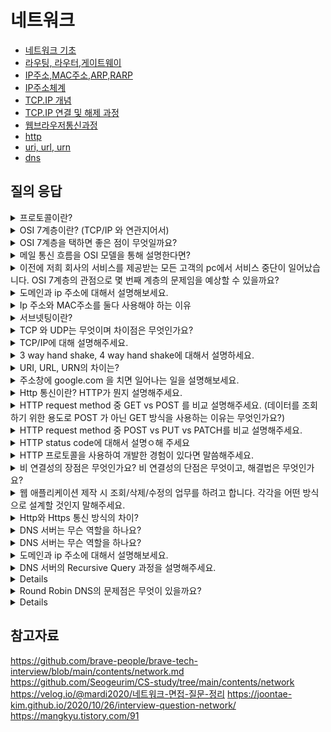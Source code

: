 # 네트워크
- [네트워크 기초](https://github.com/hoeun0723/TIL/blob/main/network/%EB%84%A4%ED%8A%B8%EC%9B%8C%ED%81%AC%20%EA%B8%B0%EC%B4%88/README.md)
- [라우팅, 라우터,게이트웨이](https://github.com/hoeun0723/TIL/blob/main/network/%EB%9D%BC%EC%9A%B0%ED%8C%85%2C%20%EB%9D%BC%EC%9A%B0%ED%84%B0%2C%20%EA%B2%8C%EC%9D%B4%ED%8A%B8%EC%9B%A8%EC%9D%B4/README.md)
- [IP주소,MAC주소,ARP,RARP](https://github.com/hoeun0723/TIL/tree/main/network/IP%EC%A3%BC%EC%86%8C%2CMAC%EC%A3%BC%EC%86%8C%2CARP%2CRARP)
- [IP주소체계](https://github.com/hoeun0723/TIL/blob/main/network/IP%EC%A3%BC%EC%86%8C%EC%B2%B4%EA%B3%84/README.md)
- [TCP.IP 개념](https://github.com/hoeun0723/TIL/tree/main/network/TCP.IP%20%EA%B0%9C%EB%85%90)
- [TCP.IP 연결 및 해제 과정](https://github.com/hoeun0723/TIL/tree/main/network/TCP.IP%EC%97%B0%EA%B2%B0%20%EB%B0%8F%20%ED%95%B4%EC%A0%9C%20%EA%B3%BC%EC%A0%95)
- [웹브라우저통신과정](https://github.com/hoeun0723/TIL/tree/main/network/%EC%9B%B9%EB%B8%8C%EB%9D%BC%EC%9A%B0%EC%A0%80%ED%86%B5%EC%8B%A0%EA%B3%BC%EC%A0%95)
- [http](https://github.com/hoeun0723/TIL/tree/main/network/http)
- [uri, url, urn](https://github.com/hoeun0723/TIL/tree/main/network/uri%2C%20url%2C%20urn)
- [dns](https://github.com/hoeun0723/TIL/tree/main/network/dns)

## 질의 응답
<details>
  <summary>프로토콜이란?</summary>
    <div markdown="1">
      데이터를 전송하는 과정 중에 상호간에 정해둔 규칙을 의미한다. 종류로는 http/smtp 등이 있고 각 프로토콜에 따라서 데이터 전송 방식이나 속도등이 제한된다. 네트워크를 통해 데이터를 주고받기 위해서는 데이터를 작은 조각으로 잘라서 보낸 뒤 네트워크 간 약속한 규칙에 따라 전송해야 한다. 여기서 송신자와 수신자 간에 데이터를 전달하고 전달받는 절차나 데이터 양식 따위를 프로토콜 이라고 한다.
      - 애플리케이션 계층 / 상위 계층 - 5 ~ 7 계층
      - 데이터 플로 계층 / 하위 계층 - 1 ~ 4 계층
    현재 애플리케이션 레벨의 프로토콜은 비트 기반이 아니라 문자 기반의 프로토콜이 많이 사용되고 있다. (http,smtp)
    </div>
</details>

<details>
  <summary>OSI 7계층이란? (TCP/IP 와 연관지어서)</summary>
    <div markdown="1">
      OSI 모델은 표준 프로토콜을 사용하여 다양한 통신 시스템이 통신할 수 있도록 하는 개념 모델이다. OSI 7계층 네트워크 프로토콜이 통신하는 구조를 7개의 계층으로 분리하여 각 계층간 상호작동 하는 방식을 정해 놓은 것이다.
      물리,데이터,네트워크,전송,세션,표현,응용 계층 이렇게 7개의 계층으로 나뉘어져 있는 단계를 의미한다. 현재는 OSI 7계층을 완전히 따르지는 않고, 인터넷 프로토콜 스택(Internet Protocol Stack)은 대부분 TCP/IP를 따른다. TCP/IP 4계층에는 1계층에서 네트워크 접근 계층(이더넷), 2계층에 인터넷 계층(IP), 3계층에 전송 계층(TCP,UDP, QUIC), 4계층에 응용계층(HTTP)가 있다.
    </div>
</details>

<details>
  <summary>OSI 7계층을 택하면 좋은 점이 무엇일까요?</summary>
  <div markdown="1">
    OSI 7계층은 이상적인 모델이기 떄문에 표준화된 구격이나 , 오류가 났을때 이를 탐별하기에 쉽다. 현재에는 다양한 이유 때문에 해당 모델을 엄격하게 따르지 않긴 하다.
    - 표준과 학습 도구 : 표준화를 통해 이질적인 포트 문제나 프로토콜 등으로 인한 문제를 해결하여 비용을 절감
    - 모듈화(계층화) : 계층별의 기능과 통신 과정을 단계별로 나누어서 쉽게 알 수 있고, 특정한 곳에 이상이 생기면 그 단계만 수정할 수 있다.
  </div>
</details>

<details>
  <summary>메일 통신 흐름을 OSI 모델을 통해 설명한다면?</summary>
  <div markdown="1">
    [OSI 모델 계층 설명 페이지를 참고](https://github.com/hoeun0723/TIL/tree/main/network/OSI%20%EB%AA%A8%EB%8D%B8)
  </div>
</details>

<details>
  <summary>이전에 저희 회사의 서비스를 제공받는 모든 고객의 pc에서 서비스 중단이 일어났습니다. OSI 7계층의 관점으로 몇 번째 계층의 문제임을 예상할 수 있을까요?</summary>
  <div markdown="1">
    1계층 혹은 3계층에서 일어난 것이라고 생각할수 있다.
    1계층은 물리적 장비(케이블, 스윛, 라우터,네트워크 카드, Wi-Fi 등)의 문제를 다루는데, 모든 고객이 동시에 서비스 중단을 겪었다면 ISP 가 광케이블 절단을 했고나 네트워크 장비 장애, 라우터 고장 등의 문제가 있을 가능성이 크다. 특히 광케이블 단선, 데이터 선터의 물리적 문제(정전, 장비 고장), 네트워크 스위치/라우터 장애가 발생하면, 전체 사용자가 영향을 받기 때문입니다. 그리고 3계층은 IP 주소 할당, 라우팅, 네트워크 경로 설정과 관련된 계층인데, 모든 고객에게 서비스가 중단되었다면 라우팅 문제, IP 충돌, BGP 설정 오류, 네트워크 방화벽 정책 문제 등이 의심된다. 특히 BGP오류나 ISP 의 라우팅 문제로 인해 특정 네트워크 구간이 단절되면 사용자는 PC 인터넷 연결이 유지되더라도 특정 서비스에 접근할 수 없게 된다.
 다른 계층이 아닌 이유는 
 1. 2계층은 데이터 링크 계층인데 개별 네트워크 장비 간의 통신 (ex. MAC 주소 기반) 문제를 다루므로 보통 특정 네트워크 장비에서만 문제가 발생한다. 모든 고객이 동시에 문제가 발생하는 경우에는 2계층일 가능성이 낮다.
 2. 4계층은 TCP/UDP 오류일건데 이 경우에는 특정 웹사이트에서만 문제가 발생해야 한다. 
 3. 5~7계층은 특정 웹사이트나 애플리케이션에서만 문제가 발생해야 한다. 하지만 모든 고객이 장애를 겪었다면 해당 계층 문제가 아닌 것이다. 예를 달어 DNS 서버 문제라면 특정 도메인 연결에서만 문제가 생기겠지만, 전체 네트워크 장애와 같은 광범위한 이슈는 발생하지 않는다.
  </div>
</details>

<details>
  <summary>도메인과 ip 주소에 대해서 설명해보세요.</summary>
  <div markdown="1">
    ip주소는 네트워크 통신을 할때 필요하다 현재는 ipv4로 사용하다가 부족한 문제가 생겨서 ipv6 가 생겨난 상황이고, 서브넷 마스크를 통해 네트워크 ID 와 호스트 ID 를 구분하고 있다. (이전에는 클래스로 구분했다.)
    ip 주소는 숫자로 되어 있기에 식별하기 어려워서 도메인 네임 즉, 기억하기 쉬운 google.com naver.com 이런 식의 이름으로 전환하여 사용되어 지고 있다.
  </div>
</details>

<details>
  <summary>Ip 주소와 MAC주소를 둘다 사용해야 하는 이유</summary>
  <div markdown="1">
    IP주소는 3계층인 네트워크 계층에서 MAC 주소는 2계층에서 사용되어 진다. 각 계층간의 간섭은 없기 때문에 각각의 주소가 필요하다. IP 주소는 택배를 보낼 때 사용하는 계층형 주소 원리와 유사한 느낌이라면, MAC 주소는 하드웨어의 고유한 식별 번호이기에 해당 고유한 하드웨어를 식별하려면 해당 주소가 필요하다. 유동 IP의 특징으로 인해 IP 자체가 변동 될 수 있기 때문이다.
  </div>
</details>

<details>
  <summary>서브넷팅이란?</summary>
  <div markdown="1">
    네트워크를 분할하는 것을 서브넷팅이라고 하고 분할된 네트워크를 서브넷이라고 한다. 서브네싱은 자원을 효율적으로 분배하기 위해 네트워크 영역과 호스트 영역을 쪼개는 작업으로 IP 주소를 효율적으로 나누어 사용하기 위한 방법으로 네트워크 성능을 보장하고 IP 할당 범위를 더 작은 단위로 나눌 수 있게 된다.

서브넷팅 하면 네트워크 ID, 서브넷ID 호스트 ID로 나뉘어 지게 되고 IP 주소를 서브넷팅하게 되면 어디까지나 네트워크 ID이고 호스트 ID인지 알기 위해 서브넷 마스크를 사용한다.
  </div>
</details>

<details>
  <summary>TCP 와 UDP는 무엇이며 차이점은 무엇인가요?</summary>
    <div markdown="1">
     많이 알려진 내용이 있는데 TCP는 신뢰성이 높고 느리다. UDP 는 신뢰성이 낮고 빠르다. 라는 마링 있다. 하지만 이 말에 대해서 조금 더 자세히 설명하자면, TCP 는 여러가지 규약을 가지고 있고, UDP는 한가지 규약을 가지고 있다. 이에 대한 증거는 헤더를 보면 알 수 있는데, TCP는 다양하고 여러가지의 규칙들을 가지고 있는데, UDP 그에비해 간단한 규칙을 가지고 있다. 그렇기에 커스텀이 더 쉬운건 UDP 이고 HTTP/3 에서는 UDP를 커스텀하여 사용하기도 했다. 하지만 최근에는 TCP에 추가적인 기능을 사용할 수 있는 것이 많이 나왔기에 TCP 를 많이 사용하곤 한다.
      TCP의 특징
      - 연결형 서비스로 가상 회선 방식을 제공
      - 데이터의 전송 순서 보장
      - 신뢰성 있는 데이터 전송
      - UDP보다 전송속도가 느림
      - 연결을 설정(3-way handshaking)과 해제(4-way handshaking)
    UDP의 특징
      - 비연결형 서비스로 데이터그램 방식을 제공
      - 비신뢰성
      - 데이터의 경계를 구분
      - 패킷 오버해드가 적어 네트워크 부하감소
      - 혼잡 제어를 하지 않기 때문에 TCP보다 빠름
      - TCP 의 handshaking 같은 연결 설정이 없음
    </div>
</details>

<details>
  <summary>TCP/IP에 대해 설명해주세요.</summary>
    <div markdown="1">
      TCP/IP 는 애플리케이션, 전송, 인터넷, 링크 계층으로 이루어져 있다. OSI 참조 모델은 말그대로 참고 모델일 뿐 실제 사용되는 인터넷 프로토콜은 OSI 참조 모델 7계층 구조를 완전히 따르지는 않는다. 인터넷 프로토콜 스택 (Internet Protocol Stack)은 현재 대부분 TCP/IP를 따른다.
      - TCP/IP 는 인터넷 프로토콜 중 가장 중요한 역할을 하는 TCP와 IP 의 합성어로 데이터의 흐름 관리, 정확성 확인, 패킷의 목적지 모장을 담당한다.
        - TCP: 데이터의 정확성 확인
        - IP: 패킷을 목적지까지 전송
      송신자가 수진자에게 데이터를 보낼 때 데이터가 각 계층을 지나며 각 계층의 특징들이 담긴 헤더들이 붙여지는 과정을 캠슐화라고 한다. 반대로 수신측에서 각 계층을 거칠 때마다 해당 계층마다 사용한 헤더를 제거하는 과정은 비캡슐화라고 한다. 예시로 전송계층은 TCP헤더를 네트워크 계층은 IP 주소 헤더를 추가한다.
    </div>
</details>
<details>
  <summary>3 way hand shake, 4 way hand shake에 대해서 설명하세요.</summary>
    <div markdown="1">
      
    </div>
</details>
<details>
  <summary>URI, URL, URN의 차이는?</summary>
    <div markdown="1">
      
    </div>
</details>
<details>
  <summary>주소창에 google.com 을 치면 일어나는 일을 설명해보세요.</summary>
    <div markdown="1">
      
    </div>
</details>
<details>
  <summary>Http 통신이란? HTTP가 뭔지 설명해주세요.</summary>
    <div markdown="1">
      
    </div>
</details>
<details>
  <summary>HTTP request method 중 GET vs POST 를 비교 설명해주세요. (데이터를 조회하기 위한 용도로 POST 가 아닌 GET 방식을 사용하는 이유는 무엇인가요?)</summary>
    <div markdown="1">
      
    </div>
</details>
<details>
  <summary>HTTP request method 중 POST vs PUT vs PATCH를 비교 설명해주세요.</summary>
    <div markdown="1">
      
    </div>
</details>
<details>
  <summary>HTTP status code에 대해서 설명ㅇ해 주세요</summary>
    <div markdown="1">
      
    </div>
</details>
<details>
  <summary>HTTP 프로토콜을 사용하여 개발한 경험이 있다면 말씀해주세요.</summary>
    <div markdown="1">
      
    </div>
</details>
<details>
  <summary>비 연결성의 장점은 무엇인가요? 비 연결성의 단점은 무엇이고, 해결법은 무엇인가요?</summary>
    <div markdown="1">
      
    </div>
</details>
<details>
  <summary>웹 애플리케이션 제작 시 조회/삭제/수정의 업무를 하려고 합니다. 각각을 어떤 방식으로 설계할 것인지 말해주세요.</summary>
    <div markdown="1">
      
    </div>
</details>
<details>
  <summary>Http와 Https 통신 방식의 차이?</summary>
    <div markdown="1">
      
    </div>
</details>
<details>
  <summary>DNS 서버는 무슨 역할을 하나요?</summary>
    <div markdown="1">
      
    </div>
</details>
<details>
  <summary>DNS 서버는 무슨 역할을 하나요?</summary>
    <div markdown="1">
      
    </div>
</details>
<details>
  <summary>도메인과 ip 주소에 대해서 설명해보세요.</summary>
    <div markdown="1">
      
    </div>
</details>
<details>
  <summary>DNS 서버의 Recursive Query 과정을 설명해주세요.</summary>
    <div markdown="1">
      
    </div>
</details>
<details>
  <summaryRoundRobin DNS에 대해 간략하게 설명해주세요.</summary>
    <div markdown="1">
      
    </div>
</details>
<details>
  <summary>Round Robin DNS의 문제점은 무엇이 있을까요?</summary>
    <div markdown="1">
      
    </div>
</details>
<details>
  <summary이러한 문제점을 해결하기 위한 스케쥴링 알고리즘에 대해 설명해주실 수 있나요?</summary>
    <div markdown="1">
      
    </div>
</details>


## 참고자료
https://github.com/brave-people/brave-tech-interview/blob/main/contents/network.md
https://github.com/Seogeurim/CS-study/tree/main/contents/network
https://velog.io/@mardi2020/네트워크-면접-질문-정리
https://joontae-kim.github.io/2020/10/26/interview-question-network/
https://mangkyu.tistory.com/91
